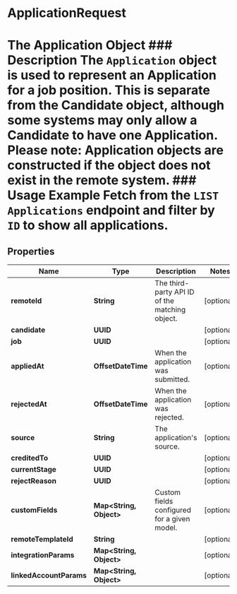 

# ApplicationRequest

# The Application Object ### Description The `Application` object is used to represent an Application for a job position. This is separate from the Candidate object, although some systems may only allow a Candidate to have one Application.  Please note: Application objects are constructed if the object does not exist in the remote system.  ### Usage Example Fetch from the `LIST Applications` endpoint and filter by `ID` to show all applications.

## Properties

Name | Type | Description | Notes
------------ | ------------- | ------------- | -------------
**remoteId** | **String** | The third-party API ID of the matching object. |  [optional]
**candidate** | **UUID** |  |  [optional]
**job** | **UUID** |  |  [optional]
**appliedAt** | **OffsetDateTime** | When the application was submitted. |  [optional]
**rejectedAt** | **OffsetDateTime** | When the application was rejected. |  [optional]
**source** | **String** | The application&#39;s source. |  [optional]
**creditedTo** | **UUID** |  |  [optional]
**currentStage** | **UUID** |  |  [optional]
**rejectReason** | **UUID** |  |  [optional]
**customFields** | **Map&lt;String, Object&gt;** | Custom fields configured for a given model. |  [optional]
**remoteTemplateId** | **String** |  |  [optional]
**integrationParams** | **Map&lt;String, Object&gt;** |  |  [optional]
**linkedAccountParams** | **Map&lt;String, Object&gt;** |  |  [optional]



